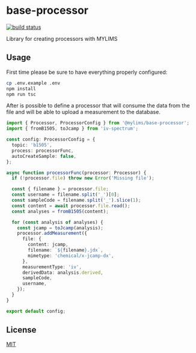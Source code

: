 # base-processor

[![build status][ci-image]][ci-url]

Library for creating processors with MYLIMS

## Usage

First time please be sure to have everything properly configured:

```bash
cp .env.example .env
npm install
npm run tsc
```

After is possible to define a processor that will consume the data from the file
and will be able to upload a measurement to the database.

```ts
import { Processor, ProcessorConfig } from '@mylims/base-processor';
import { fromB1505, toJcamp } from 'iv-spectrum';

const config: ProcessorConfig = {
  topic: 'b1505',
  process: processorFunc,
  autoCreateSample: false,
};

async function processorFunc(processor: Processor) {
  if (!processor.file) throw new Error('Missing file');

  const { filename } = processor.file;
  const username = filename.split('_')[0];
  const sampleCode = filename.split('_').slice(1);
  const content = await processor.file.read();
  const analyses = fromB1505(content);

  for (const analysis of analyses) {
    const jcamp = toJcamp(analysis);
    processor.addMeasurement({
      file: {
        content: jcamp,
        filename: `${filename}.jdx`,
        mimetype: 'chemical/x-jcamp-dx',
      },
      measurementType: 'iv',
      derivedData: analysis.derived,
      sampleCode,
      username,
    });
  }
}

export default config;
```

## License

[MIT](./LICENSE)

[ci-image]: https://github.com/mylims/base-processor/workflows/Node.js%20CI/badge.svg?branch=main
[ci-url]: https://github.com/mylims/base-processor/actions?query=workflow%3A%22Node.js+CI%22

